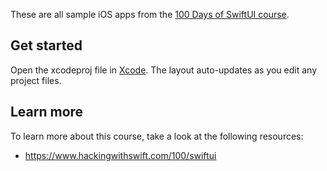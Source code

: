 These are all sample iOS apps from the [100 Days of SwiftUI course](https://www.hackingwithswift.com/100/swiftui).

## Get started

Open the xcodeproj file in [Xcode](https://apps.apple.com/app/xcode/id497799835?l=en-US&mt=12). The layout auto-updates as you edit any project files.

## Learn more

To learn more about this course, take a look at the following resources:

- https://www.hackingwithswift.com/100/swiftui
